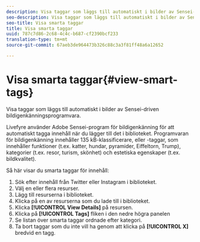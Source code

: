 ```yaml
---
description: Visa taggar som läggs till automatiskt i bilder av Sensei-driven bildigenkänningsprogramvara.
seo-description: Visa taggar som läggs till automatiskt i bilder av Sensei-driven bildigenkänningsprogramvara.
seo-title: Visa smarta taggar
title: Visa smarta taggar
uuid: 787c7d86-2c68-4c4c-b687-cf2390bcf233
translation-type: tm+mt
source-git-commit: 67aeb3de964473b326c88c3a3f81ff48a6a12652

---
```



# Visa smarta taggar{#view-smart-tags}

Visa taggar som läggs till automatiskt i bilder av Sensei-driven bildigenkänningsprogramvara.

Livefyre använder Adobe Sensei-program för bildigenkänning för att automatiskt tagga innehåll när du lägger till det i biblioteket. Programvaran för bildigenkänning innehåller 135 kB-klassificerare, eller -taggar, som innehåller funktioner (t.ex. katter, hundar, pyramider, Eiffeltorn, Trump), kategorier (t.ex. resor, turism, skönhet) och estetiska egenskaper (t.ex. bildkvalitet).

Så här visar du smarta taggar för innehåll:

1. Sök efter innehåll från Twitter eller Instagram i biblioteket.
1. Välj en eller flera resurser.
1. Lägg till resurserna i biblioteket.
1. Klicka på en av resurserna som du lade till i biblioteket.
1. Klicka **[!UICONTROL View Details]** på resursen.
1. Klicka på **[!UICONTROL Tags]** fliken i den nedre högra panelen
1. Se listan över smarta taggar ordnade efter kategori.
1. Ta bort taggar som du inte vill ha genom att klicka på **[!UICONTROL X]** bredvid en tagg.

